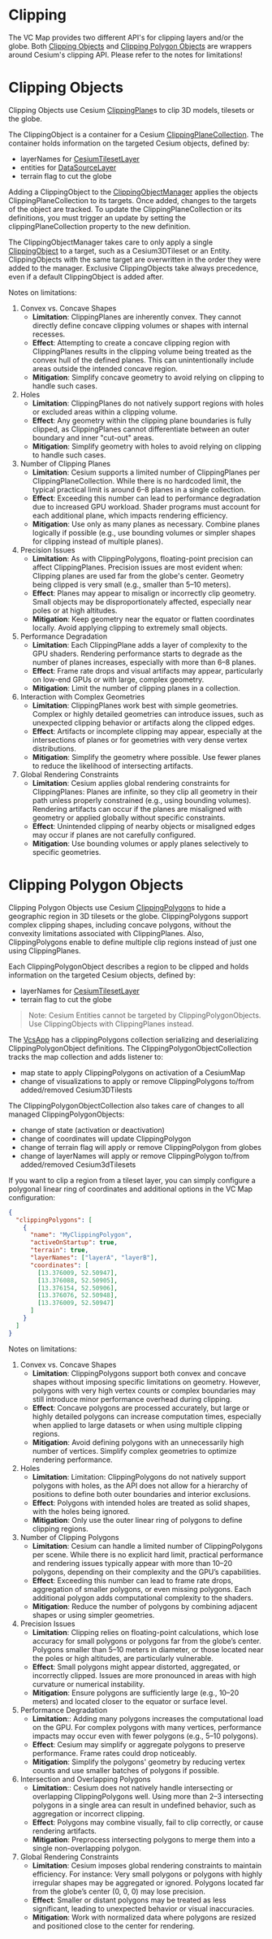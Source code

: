 # Clipping

The VC Map provides two different API's for clipping layers and/or the globe.
Both [Clipping Objects](#clipping-objects) and [Clipping Polygon Objects](#clipping-polygon-objects) are wrappers around Cesium's clipping API.
Please refer to the notes for limitations!

# Clipping Objects

Clipping Objects use Cesium [ClippingPlane](https://cesium.com/learn/cesiumjs/ref-doc/ClippingPlane.html)s to clip 3D models, tilesets or the globe.

The ClippingObject is a container for a Cesium [ClippingPlaneCollection](https://cesium.com/learn/cesiumjs/ref-doc/ClippingPlaneCollection.html).
The container holds information on the targeted Cesium objects, defined by:

- layerNames for [CesiumTilesetLayer](../src/layer/cesiumTilesetLayer.ts)
- entities for [DataSourceLayer](../src/layer/dataSourceLayer.ts)
- terrain flag to cut the globe

Adding a ClippingObject to the [ClippingObjectManager](../src/util/clipping/clippingObjectManager.ts) applies the
objects ClippingPlaneCollection to its targets. Once added, changes to the targets of the object are tracked.
To update the ClippingPlaneCollection or its definitions, you must trigger an update by setting the clippingPlaneCollection
property to the new definition.

The ClippingObjectManager takes care to only apply a single [ClippingObject](../src/util/clipping/clippingObject.ts) to a target, such as a Cesium3DTileset or an Entity.
ClippingObjects with the same target are overwritten in the order they were added to the manager.
Exclusive ClippingObjects take always precedence, even if a default ClippingObject is added after.

Notes on limitations:

1. Convex vs. Concave Shapes
   - **Limitation**: ClippingPlanes are inherently convex. They cannot directly define concave clipping volumes or shapes with internal recesses.
   - **Effect**: Attempting to create a concave clipping region with ClippingPlanes results in the clipping volume being treated as the convex hull of the defined planes. This can unintentionally include areas outside the intended concave region.
   - **Mitigation**:
     Simplify concave geometry to avoid relying on clipping to handle such cases.
2. Holes
   - **Limitation**: ClippingPlanes do not natively support regions with holes or excluded areas within a clipping volume.
   - **Effect**: Any geometry within the clipping plane boundaries is fully clipped, as ClippingPlanes cannot differentiate between an outer boundary and inner "cut-out" areas.
   - **Mitigation**:
     Simplify geometry with holes to avoid relying on clipping to handle such cases.
3. Number of Clipping Planes
   - **Limitation**: Cesium supports a limited number of ClippingPlanes per ClippingPlaneCollection. While there is no hardcoded limit, the typical practical limit is around 6–8 planes in a single collection.
   - **Effect**: Exceeding this number can lead to performance degradation due to increased GPU workload. Shader programs must account for each additional plane, which impacts rendering efficiency.
   - **Mitigation**:
     Use only as many planes as necessary.
     Combine planes logically if possible (e.g., use bounding volumes or simpler shapes for clipping instead of multiple planes).
4. Precision Issues
   - **Limitation**: As with ClippingPolygons, floating-point precision can affect ClippingPlanes. Precision issues are most evident when:
     Clipping planes are used far from the globe's center.
     Geometry being clipped is very small (e.g., smaller than 5–10 meters).
   - **Effect**: Planes may appear to misalign or incorrectly clip geometry. Small objects may be disproportionately affected, especially near poles or at high altitudes.
   - **Mitigation**:
     Keep geometry near the equator or flatten coordinates locally.
     Avoid applying clipping to extremely small objects.
5. Performance Degradation
   - **Limitation**: Each ClippingPlane adds a layer of complexity to the GPU shaders. Rendering performance starts to degrade as the number of planes increases, especially with more than 6–8 planes.
   - **Effect**: Frame rate drops and visual artifacts may appear, particularly on low-end GPUs or with large, complex geometry.
   - **Mitigation**:
     Limit the number of clipping planes in a collection.
6. Interaction with Complex Geometries
   - **Limitation**: ClippingPlanes work best with simple geometries. Complex or highly detailed geometries can introduce issues, such as unexpected clipping behavior or artifacts along the clipped edges.
   - **Effect**: Artifacts or incomplete clipping may appear, especially at the intersections of planes or for geometries with very dense vertex distributions.
   - **Mitigation**:
     Simplify the geometry where possible.
     Use fewer planes to reduce the likelihood of intersecting artifacts.
7. Global Rendering Constraints
   - **Limitation**: Cesium applies global rendering constraints for ClippingPlanes:
     Planes are infinite, so they clip all geometry in their path unless properly constrained (e.g., using bounding volumes).
     Rendering artifacts can occur if the planes are misaligned with geometry or applied globally without specific constraints.
   - **Effect**: Unintended clipping of nearby objects or misaligned edges may occur if planes are not carefully configured.
   - **Mitigation**:
     Use bounding volumes or apply planes selectively to specific geometries.

# Clipping Polygon Objects

Clipping Polygon Objects use Cesium [ClippingPolygon](https://cesium.com/learn/cesiumjs/ref-doc/ClippingPolygon.html)s to hide a geographic region in 3D tilesets or the globe.
ClippingPolygons support complex clipping shapes, including concave polygons, without the convexity limitations associated with ClippingPlanes.
Also, ClippingPolygons enable to define multiple clip regions instead of just one using ClippingPlanes.

Each ClippingPolygonObject describes a region to be clipped and holds information on the targeted Cesium objects, defined by:

- layerNames for [CesiumTilesetLayer](../src/layer/cesiumTilesetLayer.ts)
- terrain flag to cut the globe

> Note: Cesium Entities cannot be targeted by ClippingPolygonObjects. Use ClippingObjects with ClippingPlanes instead.

The [VcsApp](./vcsApp.md) has a clippingPolygons collection serializing and deserializing ClippingPolygonObject definitions.
The ClippingPolygonObjectCollection tracks the map collection and adds listener to:

- map state to apply ClippingPolygons on activation of a CesiumMap
- change of visualizations to apply or remove ClippingPolygons to/from added/removed Cesium3DTilests

The ClippingPolygonObjectCollection also takes care of changes to all managed ClippingPolygonObjects:

- change of state (activation or deactivation)
- change of coordinates will update ClippingPolygon
- change of terrain flag will apply or remove ClippingPolygon from globes
- change of layerNames will apply or remove ClippingPolygon to/from added/removed Cesium3dTilesets

If you want to clip a region from a tileset layer, you can simply configure a polygonal linear ring of coordinates and additional options in the VC Map configuration:

```json
{
  "clippingPolygons": [
    {
      "name": "MyClippingPolygon",
      "activeOnStartup": true,
      "terrain": true,
      "layerNames": ["layerA", "layerB"],
      "coordinates": [
        [13.376009, 52.50947],
        [13.376088, 52.50905],
        [13.376154, 52.50906],
        [13.376076, 52.50948],
        [13.376009, 52.50947]
      ]
    }
  ]
}
```

Notes on limitations:

1. Convex vs. Concave Shapes
   - **Limitation**: ClippingPolygons support both convex and concave shapes without imposing specific limitations on geometry. However, polygons with very high vertex counts or complex boundaries may still introduce minor performance overhead during clipping.
   - **Effect**: Concave polygons are processed accurately, but large or highly detailed polygons can increase computation times, especially when applied to large datasets or when using multiple clipping regions.
   - **Mitigation**:
     Avoid defining polygons with an unnecessarily high number of vertices.
     Simplify complex geometries to optimize rendering performance.
2. Holes
   - **Limitation**: Limitation: ClippingPolygons do not natively support polygons with holes, as the API does not allow for a hierarchy of positions to define both outer boundaries and interior exclusions.
   - **Effect**: Polygons with intended holes are treated as solid shapes, with the holes being ignored.
   - **Mitigation**:
     Only use the outer linear ring of polygons to define clipping regions.
3. Number of Clipping Polygons
   - **Limitation**: Cesium can handle a limited number of ClippingPolygons per scene. While there is no explicit hard limit, practical performance and rendering issues typically appear with more than 10–20 polygons, depending on their complexity and the GPU’s capabilities.
   - **Effect**: Exceeding this number can lead to frame rate drops, aggregation of smaller polygons, or even missing polygons. Each additional polygon adds computational complexity to the shaders.
   - **Mitigation**: Reduce the number of polygons by combining adjacent shapes or using simpler geometries.
4. Precision Issues
   - **Limitation**: Clipping relies on floating-point calculations, which lose accuracy for small polygons or polygons far from the globe’s center. Polygons smaller than 5–10 meters in diameter, or those located near the poles or high altitudes, are particularly vulnerable.
   - **Effect**: Small polygons might appear distorted, aggregated, or incorrectly clipped. Issues are more pronounced in areas with high curvature or numerical instability.
   - **Mitigation**: Ensure polygons are sufficiently large (e.g., 10–20 meters) and located closer to the equator or surface level.
5. Performance Degradation
   - **Limitation**:: Adding many polygons increases the computational load on the GPU. For complex polygons with many vertices, performance impacts may occur even with fewer polygons (e.g., 5–10 polygons).
   - **Effect**: Cesium may simplify or aggregate polygons to preserve performance. Frame rates could drop noticeably.
   - **Mitigation**: Simplify the polygons' geometry by reducing vertex counts and use smaller batches of polygons if possible.
6. Intersection and Overlapping Polygons
   - **Limitation**:: Cesium does not natively handle intersecting or overlapping ClippingPolygons well. Using more than 2–3 intersecting polygons in a single area can result in undefined behavior, such as aggregation or incorrect clipping.
   - **Effect**: Polygons may combine visually, fail to clip correctly, or cause rendering artifacts.
   - **Mitigation**: Preprocess intersecting polygons to merge them into a single non-overlapping polygon.
7. Global Rendering Constraints
   - **Limitation**: Cesium imposes global rendering constraints to maintain efficiency. For instance:
     Very small polygons or polygons with highly irregular shapes may be aggregated or ignored.
     Polygons located far from the globe’s center (0, 0, 0) may lose precision.
   - **Effect**: Smaller or distant polygons may be treated as less significant, leading to unexpected behavior or visual inaccuracies.
   - **Mitigation**: Work with normalized data where polygons are resized and positioned close to the center for rendering.
